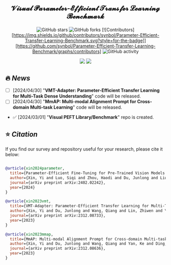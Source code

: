 ## <p align=center>𝓥𝓲𝓼𝓾𝓪𝓵 𝓟𝓪𝓻𝓪𝓶𝓮𝓽𝓮𝓻-𝓔𝓯𝓯𝓲𝓬𝓲𝓮𝓷𝓽 𝓣𝓻𝓪𝓷𝓼𝓯𝓮𝓻 𝓛𝓮𝓪𝓻𝓷𝓲𝓷𝓰 𝓑𝓮𝓷𝓬𝓱𝓶𝓪𝓻𝓴</p>
<div align=center>
<p>
 
 ![GitHub stars](https://img.shields.io/github/stars/synbol/Parameter-Efficient-Transfer-Learning-Benchmark.svg?color=red&style=for-the-badge) 
 ![GitHub forks](https://img.shields.io/github/forks/synbol/Parameter-Efficient-Transfer-Learning-Benchmark.svg?style=for-the-badge) 
 [![Contributors][https://img.shields.io/github/contributors/synbol/Parameter-Efficient-Transfer-Learning-Benchmark.svg?style=for-the-badge]][https://github.com/synbol/Parameter-Efficient-Transfer-Learning-Benchmark/graphs/contributors]
 ![GitHub activity](https://img.shields.io/github/last-commit/synbol/Parameter-Efficient-Transfer-Learning-Benchmark?color=yellow&style=for-the-badge) 
 
 <a href=''><img src='https://img.shields.io/badge/Project-Page-Green'></a>
 <a href=''><img src='https://img.shields.io/badge/UPEB-Arxiv-red'></a> 
</p>
</div>

## 🔥 <span id="head1"> *News* </span>
- [ ] [2024/04/30] "**VMT-Adapter: Parameter-Efficient Transfer Learning for Multi-Task Dense Understanding**" code will be released.
- [ ] [2024/04/30] "**MmAP: Multi-modal Alignment Prompt for Cross-domain Multi-task Learning**" code will be released.
* ✅ [2024/03/01] "**Visual PEFT Library/Benchmark**" repo is created.




## ⭐ <span id="head1"> *Citation* </span>

If you find our survey and repository useful for your research, please cite it below:

```bibtex

@article{xin2024parameter,
  title={Parameter-Efficient Fine-Tuning for Pre-Trained Vision Models: A Survey},
  author={Xin, Yi and Luo, Siqi and Zhou, Haodi and Du, Junlong and Liu, Xiaohong and Fan, Yue and Li, Qing and Du, Yuntao},
  journal={arXiv preprint arXiv:2402.02242},
  year={2024}
}

@article{xin2023vmt,
  title={VMT-Adapter: Parameter-Efficient Transfer Learning for Multi-Task Dense Understanding},
  author={Xin, Yi and Du, Junlong and Wang, Qiang and Lin, Zhiwen and Yan, Ke},
  journal={arXiv preprint arXiv:2312.08733},
  year={2023}
}

@article{xin2023mmap,
  title={MmAP: Multi-modal Alignment Prompt for Cross-domain Multi-task Learning},
  author={Xin, Yi and Du, Junlong and Wang, Qiang and Yan, Ke and Ding, Shouhong},
  journal={arXiv preprint arXiv:2312.08636},
  year={2023}
}

```


